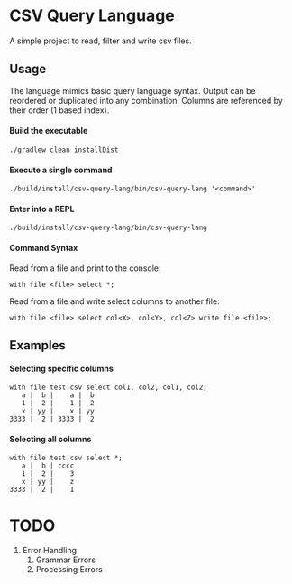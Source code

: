 # CSV Query Language

A simple project to read, filter and write csv files.

## Usage
The language mimics basic query language syntax. Output can be reordered
or duplicated into any combination.  Columns are referenced by their 
order (1 based index).

#### Build the executable

    ./gradlew clean installDist

#### Execute a single command

    ./build/install/csv-query-lang/bin/csv-query-lang '<command>'

#### Enter into a REPL

    ./build/install/csv-query-lang/bin/csv-query-lang

#### Command Syntax 
Read from a file and print to the console:

    with file <file> select *;

Read from a file and write select columns to another file:

    with file <file> select col<X>, col<Y>, col<Z> write file <file>;

## Examples

#### Selecting specific columns

    with file test.csv select col1, col2, col1, col2;
       a |  b |    a |  b
       1 |  2 |    1 |  2
       x | yy |    x | yy
    3333 |  2 | 3333 |  2

#### Selecting all columns

    with file test.csv select *;
       a |  b | cccc
       1 |  2 |    3
       x | yy |    z
    3333 |  2 |    1


# TODO
1. Error Handling
   1. Grammar Errors
   2. Processing Errors